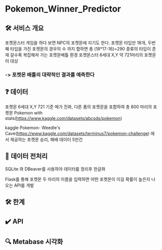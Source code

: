 # Pokemon_Winner_Predictor


## 🛠 서비스 개요
포켓몬스터 게임을 하다 보면  NPC의 포켓몬에 지기도 한다.
포켓몬 타입만 18개, 두번째 타입을 가진 포켓몬의 경우의 수 까지 합하면 총 (18*17-16)=290 종류의 타입이 존재
갈수록 복잡해져 가는 포켓몬배틀 환경
포켓몬스터 6세대 X,Y 약 721마리의 포켓몬이 대상

### -> 포켓몬 배틀의 대략적인 결과를 예측한다

## ❓ 데이터

포켓몬 6세대 X,Y 721 기준
메가 진화, 다른 폼의 포켓몬을 포함하여 
총 800 마리의 포켓몬 Pokemon with stats(https://www.kaggle.com/datasets/abcsds/pokemon)

kaggle Pokemon- Weedle's Cave(https://www.kaggle.com/datasets/terminus7/pokemon-challenge)
에서 제공하는 포켓몬 승리, 패배 데이터 5만건

## 🧹 데이터 전처리



SQLite 와 DBeaver를 사용하야 데이터를 정리후 한글화

Flask를 통해 포켓몬 두 마리의 이름을 입력하면 어떤 포켓몬이 이길 확률이 높은지 나오는 API를 개발

## 🛠 한계

## ✔️ API 

## 🔍 Metabase 시각화 

